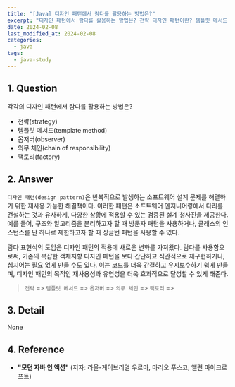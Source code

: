 ```yaml
---
title: "[Java] 디자인 패턴에서 람다를 활용하는 방법은?"
excerpt: "디자인 패턴에서 람다를 활용하는 방법은? 전략 디자인 패턴이란? 템플릿 메서드 디자인 패턴이란? 옵저버 디자인 패턴이란? 의무 체인 디자인 패턴이란? 팩토리 디자인 패턴이란?"
date: 2024-02-08
last_modified_at: 2024-02-08
categories:
  - java
tags:
  - java-study
---
```


## 1. Question

각각의 디자인 패턴에서 람다를 활용하는 방법은?

* 전략(strategy)
* 템플릿 메서드(template method)
* 옵저버(observer)
* 의무 체인(chain of responsibility)
* 팩토리(factory)

## 2. Answer

`디자인 패턴(design pattern)`은 반복적으로 발생하는 소프트웨어 설계 문제를 해결하기 위한 재사용 가능한 해결책이다. 이러한 패턴은 소프트웨어 엔지니어링에서 다리를 건설하는 것과 유사하게, 다양한 상황에 적용할 수 있는 검증된 설계 청사진을 제공한다. 예를 들어, 구조와 알고리즘을 분리하고자 할 때 방문자 패턴을 사용하거나, 클래스의 인스턴스를 단 하나로 제한하고자 할 때 싱글턴 패턴을 사용할 수 있다.

람다 표현식의 도입은 디자인 패턴의 적용에 새로운 변화를 가져왔다. 람다를 사용함으로써, 기존의 복잡한 객체지향 디자인 패턴을 보다 간단하고 직관적으로 재구현하거나, 심지어는 필요 없게 만들 수도 있다. 이는 코드를 더욱 간결하고 유지보수하기 쉽게 만들며, 디자인 패턴의 목적인 재사용성과 유연성을 더욱 효과적으로 달성할 수 있게 해준다.

> `전략` => []()
> `템플릿 메서드` => []()
> `옵저버` => []()
> `의무 체인` => []()
> `팩토리` => []()

## 3. Detail

None

## 4. Reference

* **"모던 자바 인 액션"** (저자: 라울-게이브리얼 우르마, 마리오 푸스코, 앨런 마이크로프트)